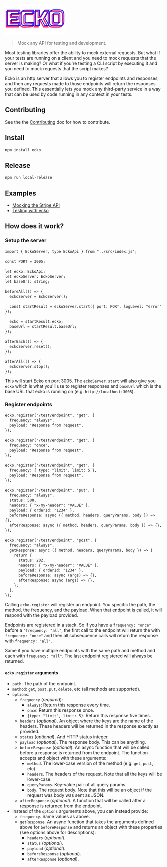 ![Ecko](./docs/ecko.png)

> Mock any API for testing and development.

Most testing libraries offer the ability to mock external requests. But what if
your tests are running on a client and you need to mock requests that the server
is making? Or what if you're testing a CLI script by executing it and you need
to mock requests that the script makes?

Ecko is an http server that allows you to register endpoints and responses, and
then any requests made to those endpoints will return the responses you defined.
This essentially lets you mock any third-party service in a way that can be used
by code running in any context in your tests.

## Contributing

See the the [Contributing](./contributing.md) doc for how to contribute.

## Install

```bash
npm install ecko
```

## Release

```bash
npm run local-release
```

## Examples

- [Mocking the Stripe API](./tests/stripe-example.test.ts)
- [Testing with ecko](./tests/all.test.ts)

## How does it work?

### Setup the server

```tsx
import { EckoServer, type EckoApi } from "../src/index.js";

const PORT = 3005;

let ecko: EckoApi;
let eckoServer: EckoServer;
let baseUrl: string;

beforeAll(() => {
  eckoServer = EckoServer();

  const startResult = eckoServer.start({ port: PORT, logLevel: "error" });

  ecko = startResult.ecko;
  baseUrl = startResult.baseUrl;
});

afterEach(() => {
  eckoServer.reset();
});

afterAll(() => {
  eckoServer.stop();
});
```

This will start Ecko on port 3005. The `eckoServer.start` will also give you
`ecko` which is what you'll use to register responses and `baseUrl` which is the
base URL that ecko is running on (e.g. `http://localhost:3005`).

### Register endpoints

```tsx
ecko.register("/test/endpoint", "get", {
  frequency: "always",
  payload: "Response from request",
});

ecko.register("/test/endpoint", "get", {
  frequency: "once",
  payload: "Response from request",
});

ecko.register("/test/endpoint", "get", {
  frequency: { type: "limit", limit: 5 },
  payload: "Response from request",
});

ecko.register("/test/endpoint", "put", {
  frequency: "always",
  status: 500,
  headers: { "x-my-header": "VALUE" },
  payload: { orderId: "1234" },
  beforeResponse: async ({ method, headers, queryParams, body }) => {},
  afterResponse: async ({ method, headers, queryParams, body }) => {},
});

ecko.register("/test/endpoint", "post", {
  frequency: "always",
  getResponse: async ({ method, headers, queryParams, body }) => {
    return {
      status: 202,
      headers: { "x-my-header": "VALUE" },
      payload: { orderId: "1234" },
      beforeResponse: async (args) => {},
      afterResponse: async (args) => {},
    };
  },
});
```

Calling `ecko.register` will register an endpoint. You specific the path, the
method, the frequency, and the payload. When that endpoint is called, it will
respond with the payload provided.

Endpoints are registered in a stack. So if you have a `frequency: "once"`
before a `"frequency: "all"`, the first call to the endpoint will return the
with `frequency: "once"` and then all subsequence calls will return the response
with `frequency: "all"`.

Same if you have multiple endpoints with the same path and method and each with
`frequency: "all"`. The last endpoint registered will always be returned.

#### `ecko.register` arguments

- `path`: The path of the endpoint.
- `method`: `get`, `post`, `put`, `delete`, etc (all methods are supported).
- `options`:
  - `frequency` (_required_):
    - `always`: Return this response every time.
    - `once`: Return this response once.
    - `{type: "limit", limit: 5}`. Return this response five times.
  - `headers` (_optional_). An object where the keys are the name of the
    headers. These headers will be returned in the response exactly as provided.
  - `status` (_optional_). And HTTP status integer.
  - `payload` (_optional_). The response body. This can be anything.
  - `beforeResponse` (_optional_). An async function that will be called before
    a response is returned from the endpoint. The function accepts and object
    with these arguments:
    - `method`. The lower-case version of the method (e.g. `get`, `post`, etc).
    - `headers`. The headers of the request. Note that all the keys will be lower-case.
    - `queryParams`. Key-value pair of all query params.
    - `body`. The request body. Note that this will be an object if the request
      was body was sent as JSON.
  - `afterResponse` (_optional_). A function that will be called after a
    response is returned from the endpoint.
- Instead of the `options` arguments above, you can instead provide:
  - `frequency`. Same values as above.
  - `getResponse`. An async function that takes the arguments defined above for
    `beforeResponse` and returns an object with these properties (see options
    above for descriptions):
    - `headers` (_optional_).
    - `status` (_optional_).
    - `payload` (_optional_).
    - `beforeResponse` (_optional_).
    - `afterResponse` (_optional_).
